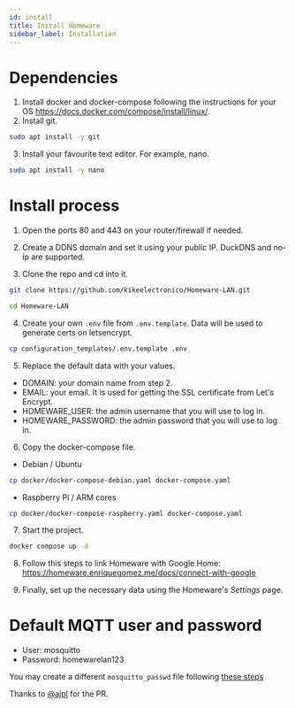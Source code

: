 ```yaml
---
id: install
title: Install Homeware
sidebar_label: Installation
---
```


# Dependencies

1. Install docker and docker-compose following the instructions for your OS https://docs.docker.com/compose/install/linux/.
2. Install git.
```bash
sudo apt install -y git
```
3. Install your favourite text editor. For example, nano.
```bash
sudo apt install -y nano
```
# Install process

1. Open the ports 80 and 443 on your router/firewall if needed.

2. Create a DDNS domain and set it using your public IP. DuckDNS and no-ip are supported.

3. Clone the repo and cd into it.
```bash
git clone https://github.com/kikeelectronico/Homeware-LAN.git
```
```bash
cd Homeware-LAN
```
4. Create your own `.env` file from `.env.template`. Data will be used to generate certs on letsencrypt.
```bash
cp configuration_templates/.env.template .env
```
5. Replace the default data with your values.
- DOMAIN: your domain name from step 2.
- EMAIL: your email. It is used for getting the SSL certificate from Let's Encrypt.
- HOMEWARE_USER: the admin username that you will use to log in.
- HOMEWARE_PASSWORD: the admin password that you will use to log in.
6. Copy the docker-compose file.
- Debian / Ubuntu
```bash
cp docker/docker-compose-debian.yaml docker-compose.yaml
```
- Raspberry Pi / ARM cores
```bash
cp docker/docker-compose-raspberry.yaml docker-compose.yaml
```
7. Start the project.
```bash
docker compose up -d
```
8. Follow this steps to link Homeware with Google Home: https://homeware.enriquegomez.me/docs/connect-with-google

9. Finally, set up the necessary data using the Homeware's _Settings_ page.

# Default MQTT user and password

- User: mosquitto
- Password: homewarelan123

You may create a different `mosquitto_passwd` file following [these steps](https://mosquitto.org/man/mosquitto_passwd-1.html)  

Thanks to <a href="https://github.com/ajpl" tarjet="blanck">@ajpl</a> for the PR.

